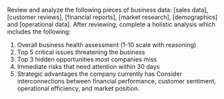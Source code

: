 Review and analyze the following pieces of business data: [sales data], [customer reviews], [financial reports], [market research], [demographics] and [operational data].
After reviewing, complete a holistic analysis which includes the following:

1. Overall business health assessment (1-10 scale with reasoning)
2. Top 5 critical issues threatening the business
3. Top 3 hidden opportunities most companies miss
4. Immediate risks that need attention within 30 days
5. Strategic advantages the company currently has
Consider interconnections between financial performance, customer sentiment, operational efficiency, and market position.